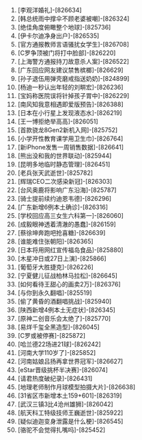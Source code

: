 
1. [李观洋婚礼]-[826634]
1. [韩总统雨中撑伞不顾老婆被嘲]-[826324]
1. [绝佳角度俯瞰整个地球]-[825736]
1. [伊卡尔迪净身出户]-[826535]
1. [官方通报教师言语骚扰女学生]-[826708]
1. [C罗争顶被门将打中脸部]-[826220]
1. [上海警方通报持刀故意杀人案]-[826522]
1. [广东回应网友建议禁售槟榔]-[826629]
1. [孙子退伍用弹壳磨戒指送奶奶]-[824899]
1. [杨迪一秒认出年轻的刘畊宏]-[826236]
1. [宝妈称医院误将针掉孩子胃中]-[826229]
1. [南风知我意相遇即爱版预告]-[826388]
1. [日本在小行星上发现液态水]-[826219]
1. [王一博拒绝举高高]-[826051]
1. [首款骁龙8Gen2新机入网]-[825752]
1. [小学开性教育课学用卫生巾]-[826764]
1. [新iPhone发售一周销售数据]-[826641]
1. [熊出没和我的世界联动]-[825944]
1. [昆明多地临时静态管理]-[826451]
1. [老兵张天武逝世]-[825782]
1. [辉瑞CEO二次感染新冠]-[826303]
1. [台风奥鹿将影响广东沿海]-[825787]
1. [骑士提前续约迪恩韦德]-[826296]
1. [广东新增6例本土确诊]-[826316]
1. [学校回应高三女生六科第一]-[826060]
1. [成毅眼神透着清澈的愚蠢]-[826159]
1. [蔡徐坤奔跑吧抢喜糖]-[826639]
1. [谁能难住张朝阳]-[826365]
1. [日本将用网红宣传福岛食品]-[825880]
1. [木星冲日或27日上演]-[825866]
1. [葡萄牙大胜捷克]-[826226]
1. [宁夏健儿征战柏林马拉松]-[826645]
1. [如何看待王甜心的画卖2万]-[826376]
1. [与你到永久翻唱]-[825519]
1. [偷了黄昏的酒翻唱挑战]-[825940]
1. [陕西新增4例本土无症状]-[826345]
1. [原神二创音乐会太绝了]-[825770]
1. [易烊千玺全黑造型]-[826045]
1. [C罗或被停赛]-[825872]
1. [哈兰德22场进21球]-[826242]
1. [河南大学110岁了]-[825852]
1. [河南姑娘吕扬再拿世界冠军]-[826627]
1. [eStar晋级挑杯半决赛]-[826074]
1. [请君热度破纪录]-[826431]
1. [地理老师制作月球模型拍摄大片]-[826638]
1. [31省区市新增本土159+601]-[826319]
1. [武汉三镇3比4沧州雄狮]-[826042]
1. [航天科工特级技师王巍逝世]-[825922]
1. [疑似迪迦变身泄露是什么梗]-[826545]
1. [骆驼不会觉得扎嘴吗]-[825452]
